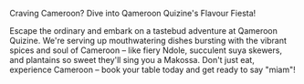Craving Cameroon? Dive into Qameroon Quizine's Flavour Fiesta!

Escape the ordinary and embark on a tastebud adventure at Qameroon Quizine. We're serving up mouthwatering dishes bursting with the vibrant spices and soul of Cameroon – like fiery Ndole, succulent suya skewers, and plantains so sweet they'll sing you a Makossa. Don't just eat, experience Cameroon – book your table today and get ready to say "miam"!
